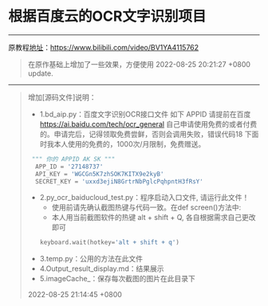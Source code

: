 # 根据百度云的OCR文字识别项目
---
原教程[地址](https://www.bilibili.com/video/BV1YA4115762)：https://www.bilibili.com/video/BV1YA4115762

>在原作基础上增加了一些效果，方便使用
>2022-08-25 20:21:27 +0800 update.


---
>增加[源码文件]说明：
>- 1.bd_aip.py：百度文字识别OCR接口文件
> 如下 APPID 请提前在百度 https://ai.baidu.com/tech/ocr_general 自己申请使用免费的或者付费的。申请完后，记得领取免费尝鲜，否则会调用失败，错误代码18
> 下面时我本人使用的免费的，1000次/月限制，免费赠送。
> ```python  
>  """ 你的 APPID AK SK """
>   APP_ID = '27148737'
>   API_KEY = 'WGCGn5K7zhSOK7KITX9e2kyB'
>   SECRET_KEY = 'uxxd3ejiN8GrtrNbPglcPqhpntH3fRsY'
> ```
>- 2.py_ocr_baiducloud_test.py：程序启动入口文件, 请运行此文件！
>   - 使用前请先确认截图热键与代码一致。在def screen()方法中:
>   - 本人用当前截图软件的热键 alt + shift + Q, 各自根据需求自己更改即可
>    ```python 
>   keyboard.wait(hotkey='alt + shift + q')
>- 3.temp.py：公用的方法在此文件
>- 4.Output_result_display.md：结果展示
>- 5.imageCache_：保存每次截图的图片在此目录下
>
>2022-08-25 21:14:45 +0800
>


